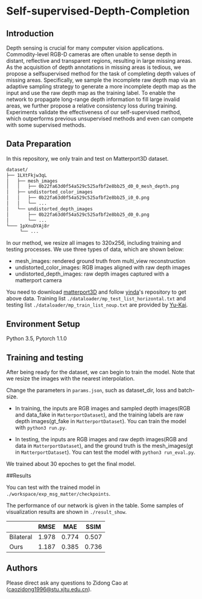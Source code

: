 # Self-supervised-Depth-Completion

## Introduction

Depth sensing is crucial for many computer vision applications. Commodity-level RGB-D cameras are often unable to sense depth in distant, reflective and transparent regions,
resulting in large missing areas. As the acquisition of depth annotations in missing areas is tedious, we propose a selfsupervised method for the task of completing depth values of missing areas. Specifically, we sample the incomplete raw depth map via an adaptive sampling strategy to generate a more incomplete depth map as the input and use the raw depth map as the training label. To enable the network to propagate long-range depth information to fill large invalid areas, we
further propose a relative consistency loss during training. Experiments validate the effectiveness of our self-supervised method, which outperforms previous unsupervised methods and even can compete with some supervised methods.

## Data Preparation
In this repository, we only train and test on Matterport3D dataset.
```bash
dataset/
├── 1LXtFkjw3qL
│   ├── mesh_images
│   │   ├── 0b22fa63d0f54a529c525afbf2e8bb25_d0_0_mesh_depth.png
│   ├── undistorted_color_images
│   │   ├── 0b22fa63d0f54a529c525afbf2e8bb25_i0_0.png
│   │   └── ...
│   └── undistorted_depth_images
│       ├── 0b22fa63d0f54a529c525afbf2e8bb25_d0_0.png
│       └── ...
└─── 1pXnuDYAj8r
     └── ...
```
In our method, we resize all images to 320x256, including training and testing processes. We use three types of data, which are shown below:
- mesh_images: rendered ground truth from multi_view reconstruction
- undistorted_color_images: RGB images aligned with raw depth images
- undistorted_depth_images: raw depth images captured with a matterport camera

You need to download  [matterport3D](https://github.com/niessner/Matterport) and follow [yinda](https://github.com/yindaz/DeepCompletionRelease)'s repository to get above data. Training list `./dataloader/mp_test_list_horizontal.txt` and testing list `./dataloader/mp_train_list_noup.txt` are provided by [Yu-Kai](https://github.com/tsunghan-mama/Depth-Completion).

## Environment Setup
Python 3.5, Pytorch 1.1.0

## Training and testing
After being ready for the dataset, we can begin to train the model. Note that we resize the images with the nearest interpolation. 

Change the parameters in `params.json`, such as dataset_dir, loss and batch-size.

- In training, the inputs are RGB images and sampled depth images(RGB and data_fake in `MatterportDataset`), and the training labels are raw depth images(gt_fake in `MatterportDataset`). You can train the model with `python3 run.py`.

- In testing, the inputs are RGB images and raw depth images(RGB and data in `MatterportDataset`), and the ground truth is the mesh_images(gt in `MatterportDataset`). You can test the model with `python3 run_eval.py`.

We trained about 30 epoches to get the final model.

##Results

You can test with the trained model in `./workspace/exp_msg_matter/checkpoints`.

The performance of our network is given in the table. Some samples of visualization results are shown in `./result_show`.

|        |  RMSE |  MAE |  SSIM  |
|--------|-------|-------|-------|
|Bilateral|1.978|0.774|0.507|
|Ours|1.187|0.385|0.736|

## Authors

Please direct ask any questions to Zidong Cao at (caozidong1996@stu.xjtu.edu.cn).

